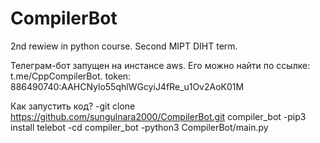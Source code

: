 # CompilerBot
2nd rewiew in python course. Second MIPT DIHT term.

Телеграм-бот запущен на инстансе aws. Его можно найти по ссылке: t.me/CppCompilerBot.
token: 886490740:AAHCNylo55qhlWGcyiJ4fRe_u1Ov2AoK01M

Как запустить код?
-git clone https://github.com/sungulnara2000/CompilerBot.git compiler_bot
-pip3 install telebot
-cd compiler_bot
-python3 CompilerBot/main.py

